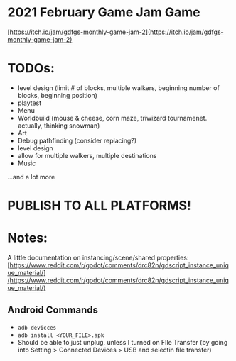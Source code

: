 # 2021 February Game Jam Game
[https://itch.io/jam/gdfgs-monthly-game-jam-2](https://itch.io/jam/gdfgs-monthly-game-jam-2)

# TODOs:
- level design (limit # of blocks, multiple walkers, beginning number of blocks, beginning position)
- playtest
- Menu
- Worldbuild (mouse & cheese, corn maze, triwizard tournamenet. actually, thinking snowman)
- Art
- Debug pathfinding (consider replacing?)
- level design
- allow for multiple walkers, multiple destinations
- Music

...and a lot more

# PUBLISH TO ALL PLATFORMS!

# Notes:
 A little documentation on instancing/scene/shared properties: [https://www.reddit.com/r/godot/comments/drc82n/gdscript_instance_unique_material/](https://www.reddit.com/r/godot/comments/drc82n/gdscript_instance_unique_material/)

## Android Commands
- `adb devicces`
- `adb install <YOUR_FILE>.apk`
- Should be able to just unplug, unless I turned on FIle Transfer (by going into Setting > Connected Devices > USB and selectin file transfer)
